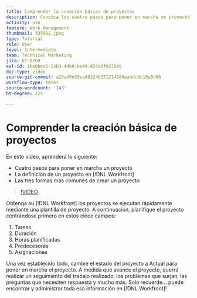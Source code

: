 ```yaml
---
title: Comprender la creación básica de proyectos
description: Conozca los cuatro pasos para poner en marcha un proyecto, su definición y las tres formas más frecuentes de crearlos.
activity: use
feature: Work Management
thumbnail: 335082.jpeg
type: Tutorial
role: User
level: Intermediate
team: Technical Marketing
jira: KT-8768
exl-id: 1be0bec5-13b3-44b0-ba49-d25adf0378a5
doc-type: video
source-git-commit: a25a49e59ca483246271214886ea4dc9c10e8d66
workflow-type: tm+mt
source-wordcount: '143'
ht-degree: 22%

---
```


# Comprender la creación básica de proyectos

En este vídeo, aprenderá lo siguiente:

* Cuatro pasos para poner en marcha un proyecto
* La definición de un proyecto en [!DNL Workfront]
* Las tres formas más comunes de crear un proyecto

>[!VIDEO](https://video.tv.adobe.com/v/335082/?quality=12&learn=on)

Obtenga su [!DNL  Workfront] los proyectos se ejecutan rápidamente mediante una plantilla de proyecto. A continuación, planifique el proyecto centrándose primero en estos cinco campos:

1. Tareas
1. Duración
1. Horas planificadas
1. Predecesoras
1. Asignaciones

Una vez establecido todo, cambie el estado del proyecto a Actual para poner en marcha el proyecto. A medida que avance el proyecto, querrá realizar un seguimiento del trabajo realizado, los problemas que surjan, las preguntas que necesiten respuesta y mucho más. Solo recuerde... puede encontrar y administrar toda esa información en [!DNL Workfront]!
